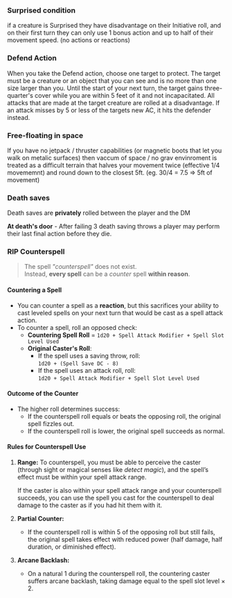 ### Surprised condition
if a creature is Surprised they have disadvantage on their Initiative roll, and on their first turn they can only use 1 bonus action and up to half of their movement speed. (no actions or reactions)
### Defend Action
When you take the Defend action, choose one target to protect. The target must be a creature or an object that you can see and is no more than one size larger than you. Until the start of your next turn, the target gains three-quarter's cover while you are within 5 feet of it and not incapacitated. All attacks that are made at the target creature are rolled at a disadvantage. If an attack misses by 5 or less of the targets new AC, it hits the defender instead.
### Free-floating in space
If you have no jetpack / thruster capabilities (or magnetic boots that let you walk on metalic surfaces) then vaccum of space / no grav envinroment is treated as a difficult terrain that halves your movement twice (effective 1/4 movememnt) and round down to the closest 5ft. (eg. 30/4 = 7.5 => 5ft of movement)
### Death saves
Death saves are **privately** rolled between the player and the DM

**At death's door** - After failing 3 death saving throws a player may perform their last final action before they die.

### RIP Counterspell

> The spell _"counterspell"_ does not exist.  
> Instead, **every spell** can be a _counter_ spell **within reason**.
#### Countering a Spell

- You can counter a spell as a **reaction**, but this sacrifices your ability to cast leveled spells on your next turn that would be cast as a spell attack action.
- To counter a spell, roll an opposed check:
    - **Countering Spell Roll** = `1d20 + Spell Attack Modifier + Spell Slot Level Used`
    - **Original Caster's Roll**:
        - If the spell uses a saving throw, roll:  
            `1d20 + (Spell Save DC - 8)`
        - If the spell uses an attack roll, roll:  
            `1d20 + Spell Attack Modifier + Spell Slot Level Used`

#### Outcome of the Counter

- The higher roll determines success:
    - If the counterspell roll equals or beats the opposing roll, the original spell fizzles out.
    - If the counterspell roll is lower, the original spell succeeds as normal.

#### Rules for Counterspell Use

1. **Range:** To counterspell, you must be able to perceive the caster (through sight or magical senses like _detect magic_), and the spell’s effect must be within your spell attack range. 
   
   If the caster is also within your spell attack range and your counterspell succeeds, you can use the spell you cast for the counterspell to deal damage to the caster as if you had hit them with it.
2. **Partial Counter:**
    - If the counterspell roll is within 5 of the opposing roll but still fails, the original spell takes effect with reduced power (half damage, half duration, or diminished effect).
3. **Arcane Backlash:**
    - On a natural 1 during the counterspell roll, the countering caster suffers arcane backlash, taking damage equal to the spell slot level × 2.

